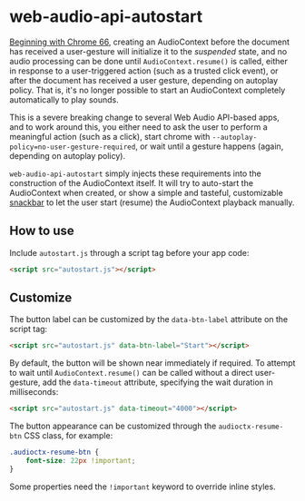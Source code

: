 # web-audio-api-autostart

[Beginning with Chrome 66](https://bugs.chromium.org/p/chromium/issues/detail?id=807017), creating an AudioContext before the document has received a user-gesture will initialize it to the *suspended* state, and no audio processing can be done until `AudioContext.resume()` is called, either in response to a user-triggered action (such as a trusted click event), or after the document has received a user gesture, depending on autoplay policy. That is, it's no longer possible to start an AudioContext completely automatically to play sounds.

This is a severe breaking change to several Web Audio API-based apps, and to work around this, you either need to ask the user to perform a meaningful action (such as a click), start chrome with `--autoplay-policy=no-user-gesture-required`, or wait until a gesture happens (again, depending on autoplay policy).

`web-audio-api-autostart` simply injects these requirements into the construction of the AudioContext itself. It will try to auto-start the AudioContext when created, or show a simple and tasteful, customizable [snackbar](https://material.io/guidelines/components/snackbars-toasts.html) to let the user start (resume) the AudioContext playback manually.

## How to use

Include `autostart.js` through a script tag before your app code:

```html
<script src="autostart.js"></script>
```

## Customize

The button label can be customized by the `data-btn-label` attribute on the script tag:

```html
<script src="autostart.js" data-btn-label="Start"></script>
```

By default, the button will be shown near immediately if required. To attempt to wait until `AudioContext.resume()` can be called without a direct user-gesture, add the `data-timeout` attribute, specifying the wait duration in milliseconds:

```html
<script src="autostart.js" data-timeout="4000"></script>
```

The button appearance can be customized through the `audioctx-resume-btn` CSS class, for example:

```css
.audioctx-resume-btn {
    font-size: 22px !important;
}
```

Some properties need the `!important` keyword to override inline styles.
